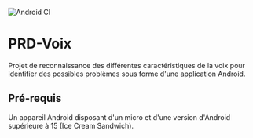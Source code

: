 ![Android CI](https://github.com/StevenMartin00/PRD-Voix/workflows/Android%20CI/badge.svg)
# PRD-Voix

Projet de reconnaissance des différentes caractéristiques de la voix pour identifier des possibles problèmes sous forme d'une application Android.

## Pré-requis

Un appareil Android disposant d'un micro et d'une version d'Android supérieure à 15 (Ice Cream Sandwich).
